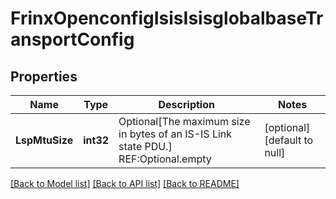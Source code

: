 # FrinxOpenconfigIsisIsisglobalbaseTransportConfig

## Properties
Name | Type | Description | Notes
------------ | ------------- | ------------- | -------------
**LspMtuSize** | **int32** | Optional[The maximum size in bytes of an IS-IS Link state PDU.] REF:Optional.empty | [optional] [default to null]

[[Back to Model list]](../README.md#documentation-for-models) [[Back to API list]](../README.md#documentation-for-api-endpoints) [[Back to README]](../README.md)


